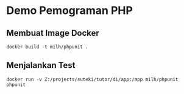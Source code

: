 # Demo Pemograman PHP
## Membuat Image Docker
``` docker build -t milh/phpunit . ```
## Menjalankan Test
```docker run -v Z:/projects/suteki/tutor/di/app:/app milh/phpunit phpunit```

